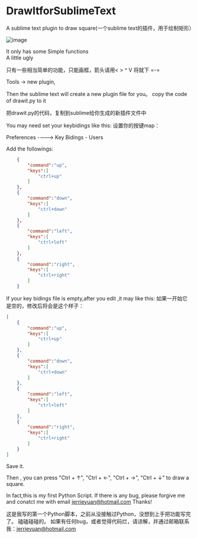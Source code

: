 # DrawItforSublimeText
A sublime text plugin to draw square(一个sublime text的插件，用于绘制矩形）

![image](http://ww2.sinaimg.cn/large/a6a49aa8gw1f0oxmetfquj20ks0ixjux.jpg)

It only has some Simple functions  
A little ugly          

只有一些相当简单的功能，只能画框，箭头请用< > ^ V 将就下 =-=

Tools -> new plugin,

Then the sublime text will create a new plugin file for you。
copy the code of drawit.py to  it

把drawit.py的代码，复制到sublime给你生成的新插件文件中

You may need set your keybidings like this:
设置你的按键map：
 
  Preferences ---->  Key Bidings - Users           

Add the followings:

```json
    {
        "command":"up",
        "keys":[
            "ctrl+up"
        ]
    },
    {
        "command":"down",
        "keys":[
            "ctrl+down"
        ]
    },
    {
        "command":"left",
        "keys":[
            "ctrl+left"
        ]
    },
    {
        "command":"right",
        "keys":[
            "ctrl+right"
        ]
    }

```

If your key bidings file is empty,after you edit ,it may like this:
如果一开始它是空的，修改后将会是这个样子：
```json
[
    {
        "command":"up",
        "keys":[
            "ctrl+up"
        ]
    },
    {
        "command":"down",
        "keys":[
            "ctrl+down"
        ]
    },
    {
        "command":"left",
        "keys":[
            "ctrl+left"
        ]
    },
    {
        "command":"right",
        "keys":[
            "ctrl+right"
        ]
    }
]
```

Save it.

Then , you can press "Ctrl + ↑", "Ctrl + ←", "Ctrl + →", "Ctrl + ↓" to draw a square.

In fact,this is my first Python Script.
If there is any bug, please forgive me and conatct me with email jerrieyuan@hotmail.com
Thanks!

这是我写的第一个Python脚本，之前从没接触过Python，没想到上手把功能写完了。
磕磕碰碰的。
如果有任何bug，或者觉得代码烂，请谅解，并通过邮箱联系我：jerrieyuan@hotmail.com
